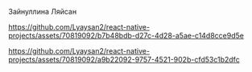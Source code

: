 Зайнуллина Ляйсан


https://github.com/Lyaysan2/react-native-projects/assets/70819092/b7b48bdb-d27c-4d28-a5ae-c14d8cce9d5e



https://github.com/Lyaysan2/react-native-projects/assets/70819092/a9b22092-9757-4521-902b-cfd53c1b2dfc

